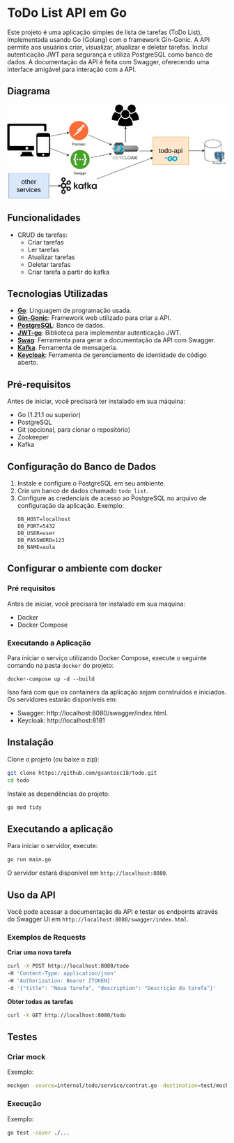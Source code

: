 # ToDo List API em Go

Este projeto é uma aplicação simples de lista de tarefas (ToDo List), implementada usando Go (Golang) com o framework Gin-Gonic. A API permite aos usuários criar, visualizar, atualizar e deletar tarefas. Inclui autenticação JWT para segurança e utiliza PostgreSQL como banco de dados. A documentação da API é feita com Swagger, oferecendo uma interface amigável para interação com a API.

## Diagrama

![Arquitetura da api todo](./docs/Todo-diagram.jpg)

## Funcionalidades

- CRUD de tarefas:
  - Criar tarefas
  - Ler tarefas
  - Atualizar tarefas
  - Deletar tarefas
  - Criar tarefa a partir do kafka

## Tecnologias Utilizadas

- **[Go](https://golang.org/)**: Linguagem de programação usada.
- **[Gin-Gonic](https://github.com/gin-gonic/gin)**: Framework web utilizado para criar a API.
- **[PostgreSQL](https://www.postgresql.org/)**: Banco de dados.
- **[JWT-go](https://github.com/golang-jwt/jwt)**: Biblioteca para implementar autenticação JWT.
- **[Swag](https://github.com/swaggo/swag)**: Ferramenta para gerar a documentação da API com Swagger.
- **[Kafka](https://github.com/confluentinc/confluent-kafka-go)**: Ferramenta de mensageria.
- **[Keycloak](https://github.com/Nerzal/gocloak)**: Ferramenta de gerenciamento de identidade de código aberto.

## Pré-requisitos

Antes de iniciar, você precisará ter instalado em sua máquina:
- Go (1.21.1 ou superior)
- PostgreSQL
- Git (opcional, para clonar o repositório)
- Zookeeper
- Kafka

## Configuração do Banco de Dados

1. Instale e configure o PostgreSQL em seu ambiente.
2. Crie um banco de dados chamado `todo_list`.
3. Configure as credenciais de acesso ao PostgreSQL no arquivo de configuração da aplicação.
    Exemplo:
    ```
    DB_HOST=localhost
    DB_PORT=5432
    DB_USER=user
    DB_PASSWORD=123
    DB_NAME=aula
    ```

## Configurar o ambiente com docker

### Pré requisitos

Antes de iniciar, você precisará ter instalado em sua máquina:
- Docker
- Docker Compose

### Executando a Aplicação

Para iniciar o serviço utilizando Docker Compose, execute o seguinte comando na pasta `docker` do projeto:

```
docker-compose up -d --build
```

Isso fará com que os containers da aplicação sejam construídos e iniciados. Os servidores estarão disponíveis em:

- Swagger: http://localhost:8080/swagger/index.html.
- Keycloak: http://localhost:8181

## Instalação

Clone o projeto (ou baixe o zip):

```bash
git clone https://github.com/gsantosc18/todo.git
cd todo
```

Instale as dependências do projeto:

```bash
go mod tidy
```

## Executando a aplicação

Para iniciar o servidor, execute:

```bash
go run main.go
```

O servidor estará disponível em `http://localhost:8080`.

## Uso da API

Você pode acessar a documentação da API e testar os endpoints através do Swagger UI em `http://localhost:8080/swagger/index.html`.

### Exemplos de Requests

**Criar uma nova tarefa**

```bash
curl -X POST http://localhost:8080/todo
-H 'Content-Type: application/json' 
-H 'Authorization: Bearer [TOKEN]'
-d '{"title": "Nova Tarefa", "description": "Descrição da tarefa"}'
```

**Obter todas as tarefas**

```bash
curl -X GET http://localhost:8080/todo
```

## Testes

### Criar mock

Exemplo:
```bash
mockgen -source=internal/todo/service/contrat.go -destination=test/mock/servicemock.go -package=mock
```

### Execução 
Exemplo:
```bash
go test -cover ./...
```